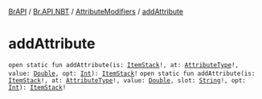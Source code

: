 [BrAPI](../../index.md) / [Br.API.NBT](../index.md) / [AttributeModifiers](index.md) / [addAttribute](./add-attribute.md)

# addAttribute

`open static fun addAttribute(is: `[`ItemStack`](https://hub.spigotmc.org/javadocs/spigot/org/bukkit/inventory/ItemStack.html)`!, at: `[`AttributeType`](../-attribute-type/index.md)`!, value: `[`Double`](https://kotlinlang.org/api/latest/jvm/stdlib/kotlin/-double/index.html)`, opt: `[`Int`](https://kotlinlang.org/api/latest/jvm/stdlib/kotlin/-int/index.html)`): `[`ItemStack`](https://hub.spigotmc.org/javadocs/spigot/org/bukkit/inventory/ItemStack.html)`!`
`open static fun addAttribute(is: `[`ItemStack`](https://hub.spigotmc.org/javadocs/spigot/org/bukkit/inventory/ItemStack.html)`!, at: `[`AttributeType`](../-attribute-type/index.md)`!, value: `[`Double`](https://kotlinlang.org/api/latest/jvm/stdlib/kotlin/-double/index.html)`, slot: `[`String`](https://kotlinlang.org/api/latest/jvm/stdlib/kotlin/-string/index.html)`!, opt: `[`Int`](https://kotlinlang.org/api/latest/jvm/stdlib/kotlin/-int/index.html)`): `[`ItemStack`](https://hub.spigotmc.org/javadocs/spigot/org/bukkit/inventory/ItemStack.html)`!`